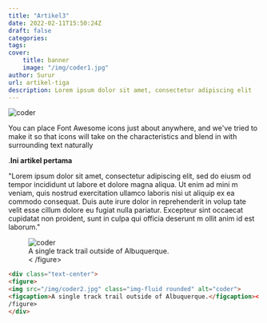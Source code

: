 ```yaml
---
title: "Artikel3"
date: 2022-02-11T15:50:24Z
draft: false
categories: 
tags:
cover:
    title: banner
    image: "/img/coder1.jpg"
author: Surur 
url: artikel-tiga
description: Lorem ipsum dolor sit amet, consectetur adipiscing elit
---
```

<img src="/img/coder1.jpg" class="img-fluid rounded" alt="coder">

You can place Font Awesome icons just about anywhere, and we've tried to make it so that icons will take on the characteristics and blend in with surrounding text naturally


.**Ini artikel pertama**

"Lorem ipsum dolor sit amet, consectetur adipiscing elit, sed do eiusm
od tempor incididunt ut labore et dolore magna aliqua. Ut enim ad mini
m veniam, quis nostrud exercitation ullamco laboris nisi ut aliquip ex
 ea commodo consequat. Duis aute irure dolor in reprehenderit in volup
tate velit esse cillum dolore eu fugiat nulla pariatur. Excepteur sint
 occaecat cupidatat non proident, sunt in culpa qui officia deserunt m
ollit anim id est laborum."

<div class="text-center">
<figure>
 <img src="/img/coder1.jpg" class="img-fluid rounded" alt="coder">
<figcaption>A single track trail outside of Albuquerque.</figcaption><
/figure>
</div>

```html
<div class="text-center">
<figure>
<img src="/img/coder2.jpg" class="img-fluid rounded" alt="coder">
<figcaption>A single track trail outside of Albuquerque.</figcaption><
/figure>
</div>
```
